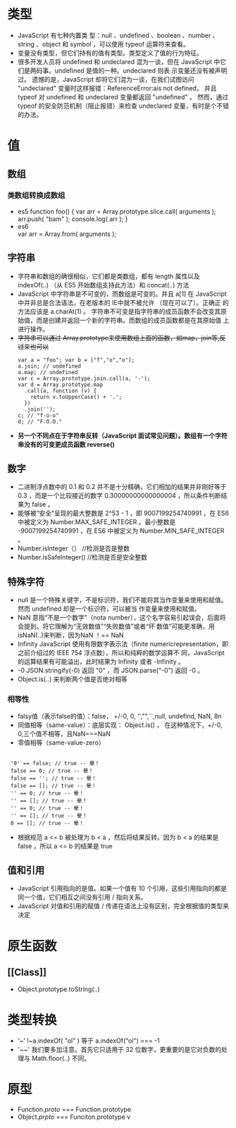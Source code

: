 # 类型
- JavaScript 有七种内置类 型：null 、undefined 、boolean 、number 、string 、object 和 symbol ，可以使用 typeof 运算符来查看。 
- 变量没有类型，但它们持有的值有类型。类型定义了值的行为特征。 
- 很多开发人员将 undefined 和 undeclared 混为一谈，但在 JavaScript 中它们是两码事。undefined 是值的一种。undeclared 则表 示变量还没有被声明过。 遗憾的是，JavaScript 却将它们混为一谈，在我们试图访问 "undeclared" 变量时这样报错：ReferenceError:ais not defined， 并且 typeof 对 undefined 和 undeclared 变量都返回 "undefined" 。 然而，通过 typeof 的安全防范机制（阻止报错）来检查 undeclared 变量，有时是个不错的办法。

# 值
## 数组

  ### 类数组转换成数组
  - es5
  function foo() { var arr = Array.prototype.slice.call( arguments ); arr.push( "bam" ); console.log( arr ); }
  - es6  
    var arr = Array.from( arguments );

## 字符串
- 字符串和数组的确很相似，它们都是类数组，都有 length 属性以及 indexOf(..) （从 ES5 开始数组支持此方法）和 concat(..) 方法
- JavaScript 中字符串是不可变的，而数组是可变的。并且 a[1] 在 JavaScript 中并非总是合法语法，在老版本的 IE中就不被允许 （现在可以了）。正确正 的方法应该是 a.charAt(1) 。 字符串不可变是指字符串的成员函数不会改变其原始值，而是创建并返回一个新的字符串。而数组的成员函数都是在其原始值 上进行操作。
- ~~字符串可以通过 Array.prototype来使用数组上面的函数，如map，join等,反过来也可以~~
  ```
  var a = "foo"; var b = ["f","o","o"];
  a.join; // undefined
  a.map; // undefined
  var c = Array.prototype.join.call(a, '-');
  var d = Array.prototype.map
    .call(a, function (v) {
      return v.toUpperCase() + '.';
    })
    .join('');
  c; // "f-o-o"
  d; // "F.O.O."
  ```
- **另一个不同点在于字符串反转（JavaScript 面试常见问题）。数组有一个字符串没有的可变更成员函数 reverse()**

## 数字
 - 二进制浮点数中的 0.1 和 0.2 并不是十分精确，它们相加的结果并非刚好等于 0.3 ，而是一个比较接近的数字 0.30000000000000004 ，所以条件判断结果为 false 。
 - 能够被“安全”呈现的最大整数是 2^53 - 1 ，即 9007199254740991 ，在 ES6 中被定义为 Number.MAX_SAFE_INTEGER 。最小整数是 -9007199254740991 ，在 ES6 中被定义为 Number.MIN_SAFE_INTEGER 。
 - Number.isInteger（）  //检测是否是整数
 - Number.isSafeInteger()  //检测是否是安全整数

## 特殊字符
 - null 是一个特殊关键字，不是标识符，我们不能将其当作变量来使用和赋值。然而 undefined 却是一个标识符，可以被当 作变量来使用和赋值。
 - NaN 意指“不是一个数字”（nota number），这个名字容易引起误会，后面将会提到。将它理解为“无效数值”“失败数值”或者“坏 数值”可能更准确，用isNaN(..)来判断，因为NaN ！== NaN
 -  Infinity   JavaScript 使用有限数字表示法（finite numericrepresentation，即之前介绍过的 IEEE 754 浮点数），所以和纯粹的数学运算不 同，JavaScript 的运算结果有可能溢出，此时结果为 Infinity 或者 -Infinity 。
 -  -0 JSON.stringify(-0) 返回 "0" ，而 JSON.parse("-0") 返回 -0 。
 -  Object.is(..) 来判断两个值是否绝对相等 

### 相等性
   - falsy值（表示false的值）：false， +/-0, 0, '',"",``,null, undefind, NaN, 8n
  - 同值相等（same-value）：底层实现： Object.is() ，
    在这种情况下，+/-0, 0,三个值不相等，且NaN===NaN
  - 零值相等（same-value-zero）

 ```

  '0' == false; // true -- 晕！
  false == 0; // true -- 晕！
  false == ''; // true -- 晕！
  false == []; // true -- 晕！
  '' == 0; // true -- 晕！
  '' == []; // true -- 晕！
  '' == 0; // true -- 晕！
  '' == []; // true -- 晕！
  0 == []; // true -- 晕！
 ```
- 根据规范 a <= b 被处理为 b < a ，然后将结果反转。因为 b < a 的结果是 false ，所以 a <= b 的结果是 true


## 值和引用
- JavaScript 引用指向的是值。如果一个值有 10 个引用，这些引用指向的都是同一个值，它们相互之间没有引用 / 指向关系。
- JavaScript 对值和引用的赋值 / 传递在语法上没有区别，完全根据值的类型来决定 

# 原生函数
 
 ##  [[Class]]
  - Object.prototype.toString(..)


# 类型转换
  - ‘~’ !~a.indexOf( "ol" ) 等于 a.indexOf("ol") === -1
  - '~~' 我们要多加注意。首先它只适用于 32 位数字，更重要的是它对负数的处理与 Math.floor(..) 不同。



# 原型

- Function._proto_ === Function.prototype
- Object._prpto_ === Funciton.prototype v